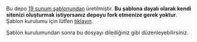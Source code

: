 Bu depo [19 sunum şablonundan](http://ondokuz.biz/perde/) üretilmiştir.  **Bu
şablona dayalı olarak kendi sitenizi oluşturmak istiyorsanız depoyu fork
etmenize gerek yoktur**.  Şablon kurulumu için lütfen
[tıklayın](http://ondokuz.biz/perde/perde-nedir/perde-nedir.html).

Şablon kurulumundan sonra bu dosyayı dilediğiniz gibi düzenleyebilirsiniz.
